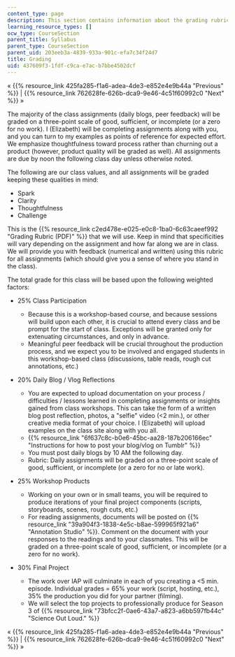 ```yaml
---
content_type: page
description: This section contains information about the grading rubric of the course.
learning_resource_types: []
ocw_type: CourseSection
parent_title: Syllabus
parent_type: CourseSection
parent_uid: 203eeb3a-4839-933a-901c-efa7c34f24d7
title: Grading
uid: 437609f3-1fdf-c9ca-e7ac-b7bbe4502dcf
---
```


« {{% resource_link 425fa285-f1a6-adea-4de3-e852e4e9b44a "Previous" %}} | {{% resource_link 762628fe-626b-dca9-9e46-4c51f60992c0 "Next" %}} »

The majority of the class assignments (daily blogs, peer feedback) will be graded on a three-point scale of good, sufficient, or incomplete (or a zero for no work). I (Elizabeth) will be completing assignments along with you, and you can turn to my examples as points of reference for expected effort. We emphasize thoughtfulness toward process rather than churning out a product (however, product quality will be graded as well). All assignments are due by noon the following class day unless otherwise noted.

The following are our class values, and all assignments will be graded keeping these qualities in mind:

*   Spark
*   Clarity
*   Thoughtfulness
*   Challenge

This is the {{% resource_link c2ed478e-e025-e0c8-1ba0-6c63caeef992 "Grading Rubric (PDF)" %}} that we will use. Keep in mind that specificities will vary depending on the assignment and how far along we are in class. We will provide you with feedback (numerical and written) using this rubric for all assignments (which should give you a sense of where you stand in the class).

The total grade for this class will be based upon the following weighted factors:

*   25% Class Participation
    *   Because this is a workshop-based course, and because sessions will build upon each other, it is crucial to attend every class and be prompt for the start of class. Exceptions will be granted only for extenuating circumstances, and only in advance.
    *   Meaningful peer feedback will be crucial throughout the production process, and we expect you to be involved and engaged students in this workshop-based class (discussions, table reads, rough cut annotations, etc.)

*   20% Daily Blog / Vlog Reflections
    *   You are expected to upload documentation on your process / difficulties / lessons learned in completing assignments or insights gained from class workshops. This can take the form of a written blog post reflection, photos, a "selfie" video (\<2 min.), or other creative media format of your choice. I (Elizabeth) will upload examples on the class site along with you all.
    *   {{% resource_link "6f637c8c-b0e6-45bc-aa28-187b206166ec" "Instructions for how to post your blog/vlog on Tumblr" %}}
    *   You must post daily blogs by 10 AM the following day.
    *   Rubric: Daily assignments will be graded on a three-point scale of good, sufficient, or incomplete (or a zero for no or late work).

*   25% Workshop Products
    *   Working on your own or in small teams, you will be required to produce iterations of your final project components (scripts, storyboards, scenes, rough cuts, etc.)
    *   For reading assignments, documents will be posted on {{% resource_link "39a904f3-1838-4e5c-b8ae-599965f921a6" "Annotation Studio" %}}. Comment on the document with your responses to the readings and to your classmates. This will be graded on a three-point scale of good, sufficient, or incomplete (or a zero for no work).

*   30% Final Project
    *   The work over IAP will culminate in each of you creating a \<5 min. episode. Individual grades = 65% your work (script, hosting, etc.), 35% the production you did for your partner (filming).
    *   We will select the top projects to professionally produce for Season 3 of {{% resource_link "73bfcc2f-0ae6-43a7-a823-a6bb597fb44c" "Science Out Loud." %}}

« {{% resource_link 425fa285-f1a6-adea-4de3-e852e4e9b44a "Previous" %}} | {{% resource_link 762628fe-626b-dca9-9e46-4c51f60992c0 "Next" %}} »